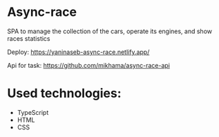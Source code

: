 # Async-race

SPA to manage the collection of the cars, operate its engines, and show races statistics

Deploy: https://yaninaseb-async-race.netlify.app/

Api for task: https://github.com/mikhama/async-race-api

# Used technologies:
 - TypeScript
 - HTML
 - CSS
